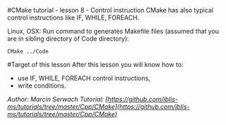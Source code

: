 #CMake tutorial - lesson 8 - Control instruction
CMake has also typical control instructions like IF, WHILE, FOREACH. 

Linux, OSX: Run command to generates Makefile files (assumed that you are in sibling directory of Code directory):
```
CMake ../Code
```

#Target of this lesson
After this lesson you will know how to:
- use IF, WHILE, FOREACH control instructions,
- write conditions.


*Author: Marcin Serwach*
*Tutorial: [https://github.com/iblis-ms/tutorials/tree/master/Cpp/CMake](https://github.com/iblis-ms/tutorials/tree/master/Cpp/CMake)*
